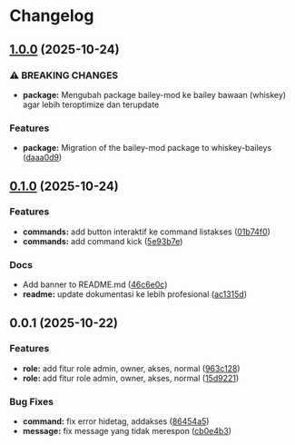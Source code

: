 # Changelog

## [1.0.0](https://github.com/solyren/dibo/compare/dibo-v0.1.0...dibo-v1.0.0) (2025-10-24)


### ⚠ BREAKING CHANGES

* **package:** Mengubah package bailey-mod ke bailey bawaan (whiskey) agar lebih teroptimize dan terupdate

### Features

* **package:** Migration of the bailey-mod package to whiskey-baileys ([daaa0d9](https://github.com/solyren/dibo/commit/daaa0d9a1c11b48e99ad218437075c6cefd8233e))

## [0.1.0](https://github.com/solyren/dibo/compare/dibo-v0.0.1...dibo-v0.1.0) (2025-10-24)


### Features

* **commands:** add button interaktif ke command listakses ([01b74f0](https://github.com/solyren/dibo/commit/01b74f0267037a4a5eb7399374f648acdf60e34c))
* **commands:** add command kick ([5e93b7e](https://github.com/solyren/dibo/commit/5e93b7ee9a294d4c27868830f39be52d2a6374c5))


### Docs

* Add banner to README.md ([46c6e0c](https://github.com/solyren/dibo/commit/46c6e0cf9c6c7a832c38b03f10f4ee31453bec64))
* **readme:** update dokumentasi ke lebih profesional ([ac1315d](https://github.com/solyren/dibo/commit/ac1315dabd496030f98ebd3a85c73440a90a86aa))

## 0.0.1 (2025-10-22)


### Features

* **role:** add fitur role admin, owner, akses, normal ([963c128](https://github.com/solyren/dibo/commit/963c12851814bc775b8877f632718edd50ae5bfe))
* **role:** add fitur role admin, owner, akses, normal ([15d9221](https://github.com/solyren/dibo/commit/15d9221fac9e256da70109ecfc380adfcfec45b8))


### Bug Fixes

* **command:** fix error hidetag, addakses ([86454a5](https://github.com/solyren/dibo/commit/86454a536fd086f7399f2e41022b9070b5ee5609))
* **message:** fix message yang tidak merespon ([cb0e4b3](https://github.com/solyren/dibo/commit/cb0e4b301bda14e86676e2e8caec0ba07a61f6a5))
